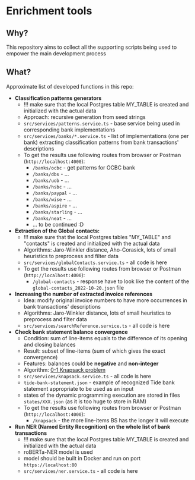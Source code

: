 # Enrichment tools

## Why?

This repository aims to collect all the supporting scripts being used to empower the main development process

## What?

Approximate list of developed functions in this repo:
- **Classification patterns generators**
  - !!! make sure that the local Postgres table MY_TABLE is created and initialized with the actual data
  - Approach: recursive generation from seed strings
  - `src/services/patterns.service.ts` - base service being used in corresponding bank implementations
  - `src/services/banks/*.service.ts` - list of implementations (one per bank) extracting classification patterns from bank transactions' descriptions
  - To get the results use following routes from browser or Postman (`http://localhost:4000`):
    * `/banks/ocbc` - get patterns for OCBC bank
    * `/banks/dbs` - ...
    * `/banks/uob` -  ...
    * `/banks/hsbc` - ...
    * `/banks/paypal` - ...
    * `/banks/wise` - ...
    * `/banks/aspire` - ...
    * `/banks/starling` - ...
    * `/banks/neat` - ...
    * ... to be continued :D
- **Extraction of the Global contacts:**
  - !!! make sure that the local Postgres tables "MY_TABLE" and "contacts" is created and initialized with the actual data
  - Algorithms: Jaro-Winkler distance, Aho-Corasick, lots of small heuristics to preprocess and filter data
  - `src/services/globalContacts.service.ts` - all code is here
  - To get the results use following routes from browser or Postman (`http://localhost:4000`):
    * `/global-contacts` - response have to look like the content of the `global-contacts_2022-10-20.json` file
- **Increasing the number of extracted invoice references**
  - Idea: modify original invoice numbers to have more occurrences in bank transactions' descriptions
  - Algorithms: Jaro-Winkler distance, lots of small heuristics to preprocess and filter data
  - `src/services/searchReference.service.ts` - all code is here
- **Check bank statement balance convergence**
  - Condition: sum of line-items equals to the difference of its opening and closing balances
  - Result: subset of line-items (sum of which gives the exact convergence) 
  - Features: balances could be **negative** and **non-integer**
  - Algorithm: [0-1 Knapsack problem](https://en.wikipedia.org/wiki/Knapsack_problem#0-1_knapsack_problem) 
  - `src/services/knapsack.service.ts` - all code is here
  - `tide-bank-statement.json` - example of recognized Tide bank statement appropriate to be used as an input 
  - states of the dynamic programming execution are stored in files `states/XXX.json` (as it is too huge to store in RAM) 
  - To get the results use following routes from browser or Postman (`http://localhost:4000`):
    * `/knapsack` - the more line-items BS has the longer it will execute
- **Run NER (Named Entity Recognition) on the whole list of bank transactions**
  - !!! make sure that the local Postgres table MY_TABLE is created and initialized with the actual data
  - roBERTa-NER model is used
  - model should be built in Docker and run on port `https://localhost:80`
  - `src/services/ner.service.ts` - all code is here